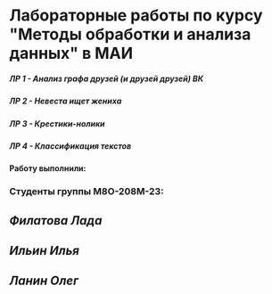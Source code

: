 # Лабораторные работы по курсу "Методы обработки и анализа данных" в МАИ
##### ЛР 1 - Анализ графа друзей (и друзей друзей) ВК
##### ЛР 2 - Невеста ищет жениха
##### ЛР 3 - Крестики-нолики
##### ЛР 4 - Классификация текстов
#### Работу выполнили:
### Студенты группы М8О-208М-23:
## *Филатова Лада*
## *Ильин Илья*
## *Ланин Олег*
